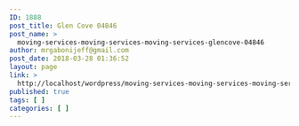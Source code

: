 ```yaml
---
ID: 1888
post_title: Glen Cove 04846
post_name: >
  moving-services-moving-services-moving-services-glencove-04846
author: mrgabonijeff@gmail.com
post_date: 2018-03-28 01:36:52
layout: page
link: >
  http://localhost/wordpress/moving-services-moving-services-moving-services-glencove-04846/
published: true
tags: [ ]
categories: [ ]
---
```

